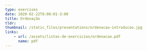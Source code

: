 ```yaml
---
type: exercises
date: 2020-02-22T8:00:01-3:00
title: Ordenação
tldr: 
thumbnail: /static_files/presentations/ordenacao-introducao.jpg
links: 
    - url: /assets/listas-de-exercicios/ordenacao.pdf
      name: pdf
---
```

